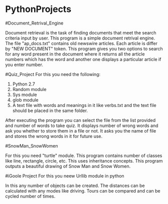 # PythonProjects

#Document_Retrival_Engine

Document retrieval is the task of finding documents that meet the search criteria input by user.
This program is a simple document retrival engine.
The file "ap_docs.txt" contains old newswire articles.
Each article is differ by "NEW DOCUMENT" token.
This program gives you two options to search for any word present in the document where it returns all the article numbers which has the word and another one displays a particular article if you enter number.


#Quiz_Project
For this you need the following:
1. Python 2.7
2. Random module
3. Sys module
4. glob module
5. A text file with words and meanings in it like verbs.txt and the text file should be placed in the same folder.

After executing the program you can select the file from the list provided and number of words to take quiz.
It displays number of wrong words and ask you whether to store them in a file or not. 
It asks you the name of file and stores the wrong words in it for future use.

#SnowMan_SnowWomen

For this you need "turtle" module.
This program contains number of classes like line, rectangle, circle, etc.
This uses inheritance concepts.
This program outputs a beautiful drawing of Snow Man and Snow Women.

#iGoole Project
For this you neew Urllib module in python

In this any number of objects can be created.
The distances can be calculated with any modes like driving.
Tours can be compared and can be cycled number of times. 


